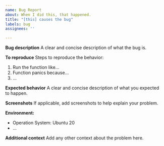 ```yaml
---
name: Bug Report
about: When I did this, that happened.
title: "[this] causes the bug"
labels: bug
assignees: ''

---
```


**Bug description**
A clear and concise description of what the bug is.

**To reproduce**
Steps to reproduce the behavior:
1. Run the function like...
2. Function panics because...
3. ...

**Expected behavior**
A clear and concise description of what you expected to happen.

**Screenshots**
If applicable, add screenshots to help explain your problem.

**Environment:**
 - Operation System: Ubuntu 20
 - ...

**Additional context**
Add any other context about the problem here.
